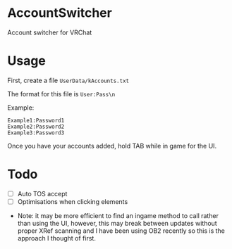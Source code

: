 # AccountSwitcher
Account switcher for VRChat

# Usage

First, create a file `UserData/kAccounts.txt`

The format for this file is `User:Pass\n`

Example:

```
Example1:Password1
Example2:Password2
Example3:Password3
```

Once you have your accounts added, hold TAB while in game for the UI.

# Todo

- [ ] Auto TOS accept
- [ ] Optimisations when clicking elements

- Note: it may be more efficient to find an ingame method to call rather than using the UI, however, this may break between updates without proper XRef scanning and I have been using OB2 recently so this is the approach I thought of first. 

